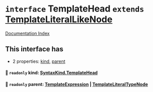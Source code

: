 # `interface` TemplateHead `extends` [TemplateLiteralLikeNode](../private.interface.TemplateLiteralLikeNode/README.md)

[Documentation Index](../README.md)

## This interface has

- 2 properties:
[kind](#-readonly-kind-syntaxkindtemplatehead),
[parent](#-readonly-parent-templateexpression--templateliteraltypenode)


#### 📄 `readonly` kind: [SyntaxKind.TemplateHead](../private.enum.SyntaxKind/README.md#templatehead--16)



#### 📄 `readonly` parent: [TemplateExpression](../private.interface.TemplateExpression/README.md) | [TemplateLiteralTypeNode](../private.interface.TemplateLiteralTypeNode/README.md)



